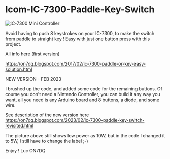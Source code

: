 # Icom-IC-7300-Paddle-Key-Switch

![IC-7300 Mini Controller](https://user-images.githubusercontent.com/17215772/217217797-608f047c-b6f6-4fad-a3f5-6ecc824af91b.jpg)

Avoid having to push 8 keystrokes on your IC-7300, to make the switch from paddle to straight key !
Easy with just one button press with this project.

All info here (first version)

https://on7dq.blogspot.com/2017/02/ic-7300-paddle-or-key-easy-solution.html

NEW VERSION - FEB 2023

I brushed up the code, and added some code for the remaining buttons.
Of course you don't need a Nintendo Controller, you can build it any way you want, all you need is any Arduino board and 8 buttons, a diode, and some wire.

See description of the new version here
https://on7dq.blogspot.com/2023/02/ic-7300-paddle-key-switch-revisited.html

The picture above still shows low power as 10W, but in the code I changed it to 5W, I still have to change the label ;-)

Enjoy ! 
Luc ON7DQ
